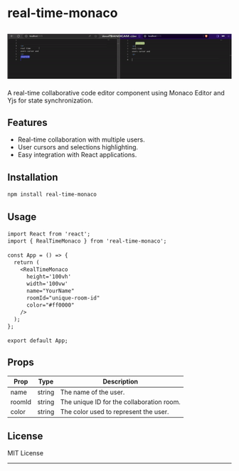 

# real-time-monaco
![Real-time Monaco Editor](./src/real-time-monaco.gif)
---
A real-time collaborative code editor component using Monaco Editor and Yjs for state synchronization.

## Features

- Real-time collaboration with multiple users.
- User cursors and selections highlighting.
- Easy integration with React applications.

## Installation

```bash
npm install real-time-monaco
```

## Usage

```tsx
import React from 'react';
import { RealTimeMonaco } from 'real-time-monaco';

const App = () => {
  return (
    <RealTimeMonaco
      height='100vh'
      width='100vw'
      name="YourName"
      roomId="unique-room-id"
      color="#ff0000"
    />
  );
};

export default App;
```

## Props

| Prop   | Type   | Description                        |
| ------ | ------ | ---------------------------------- |
| name   | string | The name of the user.              |
| roomId | string | The unique ID for the collaboration room. |
| color  | string | The color used to represent the user. |


## License

MIT License


---
